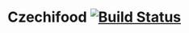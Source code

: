 # Czechifood [![Build Status](https://travis-ci.org/shosanna/czechifood.svg)](https://travis-ci.org/shosanna/czechifood)
